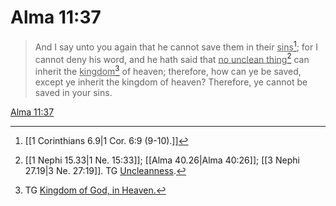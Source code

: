 # Alma 11:37

> And I say unto you again that he cannot save them in their <u>sins</u>[^a]; for I cannot deny his word, and he hath said that <u>no unclean thing</u>[^b] can inherit the <u>kingdom</u>[^c] of heaven; therefore, how can ye be saved, except ye inherit the kingdom of heaven? Therefore, ye cannot be saved in your sins.

[Alma 11:37](https://www.churchofjesuschrist.org/study/scriptures/bofm/alma/11?lang=eng&id=p37#p37)


[^a]: [[1 Corinthians 6.9|1 Cor. 6:9 (9-10).]]
[^b]: [[1 Nephi 15.33|1 Ne. 15:33]]; [[Alma 40.26|Alma 40:26]]; [[3 Nephi 27.19|3 Ne. 27:19]]. TG [Uncleanness](https://www.churchofjesuschrist.org/study/scriptures/tg/uncleanness?lang=eng).
[^c]: TG [Kingdom of God, in Heaven.](https://www.churchofjesuschrist.org/study/scriptures/tg/kingdom-of-god-in-heaven?lang=eng)
